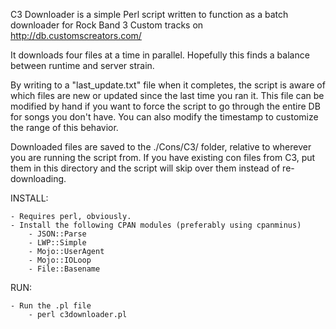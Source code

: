 C3 Downloader is a simple Perl script written to function as a batch downloader for Rock Band 3 Custom tracks on http://db.customscreators.com/

It downloads four files at a time in parallel. Hopefully this finds a balance between runtime and server strain.

By writing to a "last_update.txt" file when it completes, the script is aware of which files are new or updated since the last time you ran it.
This file can be modified by hand if you want to force the script to go through the entire DB for songs you don't have. You can also modify the timestamp to customize the range of this behavior.

Downloaded files are saved to the ./Cons/C3/ folder, relative to wherever you are running the script from.
If you have existing con files from C3, put them in this directory and the script will skip over them instead of re-downloading.

INSTALL:

    - Requires perl, obviously. 
    - Install the following CPAN modules (preferably using cpanminus)
        - JSON::Parse
        - LWP::Simple
        - Mojo::UserAgent
        - Mojo::IOLoop
        - File::Basename

RUN:

    - Run the .pl file
        - perl c3downloader.pl
